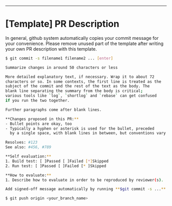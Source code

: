 
---
# [Template] PR Description

In general, github system automatically copies your commit message for your convenience.
Please remove unused part of the template after writing your own PR description with this template.
```bash
$ git commit -s filename1 filename2 ... [enter]

Summarize changes in around 50 characters or less

More detailed explanatory text, if necessary. Wrap it to about 72
characters or so. In some contexts, the first line is treated as the
subject of the commit and the rest of the text as the body. The
blank line separating the summary from the body is critical;
various tools like `log`, `shortlog` and `rebase` can get confused 
if you run the two together.

Further paragraphs come after blank lines.

**Changes proposed in this PR:**
- Bullet points are okay, too
- Typically a hyphen or asterisk is used for the bullet, preceded
  by a single space, with blank lines in between, but conventions vary here.

Resolves: #123
See also: #456, #789

**Self evaluation:**
1. Build test: [ ]Passed [ ]Failed [*]Skipped
2. Run test: [ ]Passed [ ]Failed [* ]Skipped

**How to evaluate:**
1. Describe how to evaluate in order to be reproduced by reviewer(s).

Add signed-off message automatically by running **$git commit -s ...** command.

$ git push origin <your_branch_name>
```

